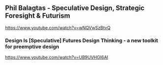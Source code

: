 ## Phil Balagtas - Speculative Design, Strategic Foresight & Futurism
https://www.youtube.com/watch?v=wNQVwSzBtvQ

### Design Is [Speculative] Futures Design Thinking - a new toolkit for preemptive design
https://www.youtube.com/watch?v=UB9UVHGI6AI
